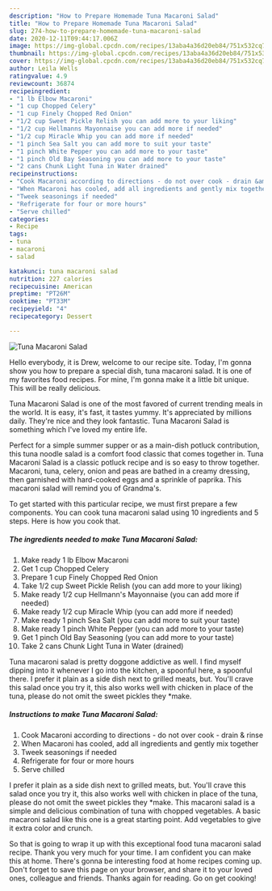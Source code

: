 ```yaml
---
description: "How to Prepare Homemade Tuna Macaroni Salad"
title: "How to Prepare Homemade Tuna Macaroni Salad"
slug: 274-how-to-prepare-homemade-tuna-macaroni-salad
date: 2020-12-11T09:44:17.006Z
image: https://img-global.cpcdn.com/recipes/13aba4a36d20eb84/751x532cq70/tuna-macaroni-salad-recipe-main-photo.jpg
thumbnail: https://img-global.cpcdn.com/recipes/13aba4a36d20eb84/751x532cq70/tuna-macaroni-salad-recipe-main-photo.jpg
cover: https://img-global.cpcdn.com/recipes/13aba4a36d20eb84/751x532cq70/tuna-macaroni-salad-recipe-main-photo.jpg
author: Leila Wells
ratingvalue: 4.9
reviewcount: 36874
recipeingredient:
- "1 lb Elbow Macaroni"
- "1 cup Chopped Celery"
- "1 cup Finely Chopped Red Onion"
- "1/2 cup Sweet Pickle Relish you can add more to your liking"
- "1/2 cup Hellmanns Mayonnaise you can add more if needed"
- "1/2 cup Miracle Whip you can add more if needed"
- "1 pinch Sea Salt you can add more to suit your taste"
- "1 pinch White Pepper you can add more to your taste"
- "1 pinch Old Bay Seasoning you can add more to your taste"
- "2 cans Chunk Light Tuna in Water drained"
recipeinstructions:
- "Cook Macaroni according to directions - do not over cook - drain &amp; rinse"
- "When Macaroni has cooled, add all ingredients and gently mix together"
- "Tweek seasonings if needed"
- "Refrigerate for four or more hours"
- "Serve chilled"
categories:
- Recipe
tags:
- tuna
- macaroni
- salad

katakunci: tuna macaroni salad 
nutrition: 227 calories
recipecuisine: American
preptime: "PT26M"
cooktime: "PT33M"
recipeyield: "4"
recipecategory: Dessert

---
```



![Tuna Macaroni Salad](https://img-global.cpcdn.com/recipes/13aba4a36d20eb84/751x532cq70/tuna-macaroni-salad-recipe-main-photo.jpg)

Hello everybody, it is Drew, welcome to our recipe site. Today, I'm gonna show you how to prepare a special dish, tuna macaroni salad. It is one of my favorites food recipes. For mine, I'm gonna make it a little bit unique. This will be really delicious.

Tuna Macaroni Salad is one of the most favored of current trending meals in the world. It is easy, it's fast, it tastes yummy. It's appreciated by millions daily. They're nice and they look fantastic. Tuna Macaroni Salad is something which I've loved my entire life.

Perfect for a simple summer supper or as a main-dish potluck contribution, this tuna noodle salad is a comfort food classic that comes together in. Tuna Macaroni Salad is a classic potluck recipe and is so easy to throw together. Macaroni, tuna, celery, onion and peas are bathed in a creamy dressing, then garnished with hard-cooked eggs and a sprinkle of paprika. This macaroni salad will remind you of Grandma&#39;s.


To get started with this particular recipe, we must first prepare a few components. You can cook tuna macaroni salad using 10 ingredients and 5 steps. Here is how you cook that.

<!--inarticleads1-->

##### The ingredients needed to make Tuna Macaroni Salad:

1. Make ready 1 lb Elbow Macaroni
1. Get 1 cup Chopped Celery
1. Prepare 1 cup Finely Chopped Red Onion
1. Take 1/2 cup Sweet Pickle Relish (you can add more to your liking)
1. Make ready 1/2 cup Hellmann&#39;s Mayonnaise (you can add more if needed)
1. Make ready 1/2 cup Miracle Whip (you can add more if needed)
1. Make ready 1 pinch Sea Salt (you can add more to suit your taste)
1. Make ready 1 pinch White Pepper (you can add more to your taste)
1. Get 1 pinch Old Bay Seasoning (you can add more to your taste)
1. Take 2 cans Chunk Light Tuna in Water (drained)


Tuna macaroni salad is pretty doggone addictive as well. I find myself dipping into it whenever I go into the kitchen, a spoonful here, a spoonful there. I prefer it plain as a side dish next to grilled meats, but. You&#39;ll crave this salad once you try it, this also works well with chicken in place of the tuna, please do not omit the sweet pickles they *make. 

<!--inarticleads2-->

##### Instructions to make Tuna Macaroni Salad:

1. Cook Macaroni according to directions - do not over cook - drain &amp; rinse
1. When Macaroni has cooled, add all ingredients and gently mix together
1. Tweek seasonings if needed
1. Refrigerate for four or more hours
1. Serve chilled


I prefer it plain as a side dish next to grilled meats, but. You&#39;ll crave this salad once you try it, this also works well with chicken in place of the tuna, please do not omit the sweet pickles they *make. This macaroni salad is a simple and delicious combination of tuna with chopped vegetables. A basic macaroni salad like this one is a great starting point. Add vegetables to give it extra color and crunch. 

So that is going to wrap it up with this exceptional food tuna macaroni salad recipe. Thank you very much for your time. I am confident you can make this at home. There's gonna be interesting food at home recipes coming up. Don't forget to save this page on your browser, and share it to your loved ones, colleague and friends. Thanks again for reading. Go on get cooking!
